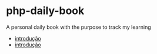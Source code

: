 # php-daily-book
A personal daily book with the purpose to track my learning

- [introdução](introducao/README.md)
- [introdução](conhecendo-a-linguagem-php/README.md)
